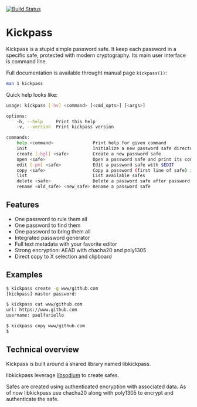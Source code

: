 [![Build Status](https://travis-ci.org/kickpass/kickpass.svg?branch=develop)](https://travis-ci.org/kickpass/kickpass)

Kickpass
========

Kickpass is a stupid simple password safe. It keep each password in a specific
safe, protected with modern cryptography. Its main user interface is command
line.

Full documentation is available throught manual page ``kickpass(1)``:
```bash
man 1 kickpass
```

Quick help looks like:
```bash
usage: kickpass [-hv] <command> [<cmd_opts>] [<args>]

options:
    -h, --help     Print this help
    -v, --version  Print kickpass version

commands:
    help <command>               Print help for given command
    init                         Initialize a new password safe directory. Default to ~/.kickpass
    create [-hgl] <safe>         Create a new password safe
    open <safe>                  Open a password safe and print its content on stdout
    edit [-pm] <safe>            Edit a password safe with $EDIT
    copy <safe>                  Copy a password (first line of safe) into X clipboard
    list                         List available safes
    delete <safe>                Delete a password safe after password confirmation
    rename <old_safe> <new_safe> Rename a password safe
```

Features
--------

 * One password to rule them all
 * One password to find them
 * One password to bring them all
 * Integrated password generator
 * Full text metadata with your favorite editor
 * Strong encryption: AEAD with chacha20 and poly1305
 * Direct copy to X selection and clipboard

Examples
--------

```bash
$ kickpass create -g www/github.com
[kickpass] master password:

$ kickpass cat www/github.com
url: https://www.github.com
username: paulfariello

$ kickpass copy www/github.com
$
```

Technical overview
------------------

Kickpass is built around a shared library named libkickpass.

libkickpass leverage [libsodium](https://libsodium.org/) to create safes.

Safes are created using authenticated encryption with associated data. As of
now libkickpass use chacha20 along with poly1305 to encrypt and authenticate
the safe.
